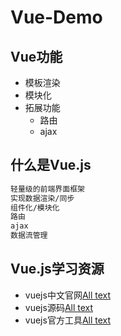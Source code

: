 # Vue-Demo

## Vue功能

* 模板渲染
* 模块化
* 拓展功能
  * 路由
  * ajax

## 什么是Vue.js

```bash
轻量级的前端界面框架
实现数据渲染/同步
组件化/模块化
路由
ajax
数据流管理
```

## Vue.js学习资源

* vuejs中文官网[All text](http://cn.vuejs.org/)
* vuejs源码[All text](https://github.com/vuejs/vue)
* vuejs官方工具[All text](https://github.com/vuejs)